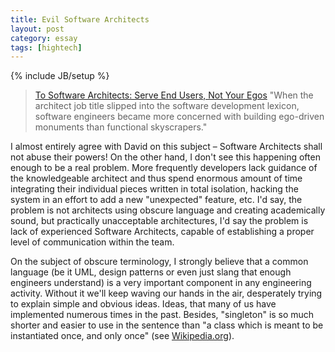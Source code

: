 ```yaml
---
title: Evil Software Architects
layout: post
category: essay
tags: [hightech]
---
```

{% include JB/setup %}

> [To Software Architects: Serve End Users, Not Your Egos](http://devx.com/opinion/Article/22649)
> "When the architect job title slipped into the software development
> lexicon, software engineers became more concerned with building
> ego-driven monuments than functional skyscrapers."

I almost entirely agree with David on this subject – Software Architects
shall not abuse their powers! On the other hand, I don't see this
happening often enough to be a real problem. More frequently developers
lack guidance of the knowledgeable architect and thus spend enormous
amount of time integrating their individual pieces written in total
isolation, hacking the system in an effort to add a new "unexpected"
feature, etc. I'd say, the problem is not architects using obscure
language and creating academically sound, but practically unacceptable
architectures, I'd say the problem is lack of experienced Software
Architects, capable of establishing a proper level of communication
within the team.

On the subject of obscure terminology, I strongly believe that a common
language (be it UML, design patterns or even just slang that enough
engineers understand) is a very important component in any engineering
activity. Without it we'll keep waving our hands in the air, desperately
trying to explain simple and obvious ideas. Ideas, that many of us have
implemented numerous times in the past. Besides, "singleton" is so much
shorter and easier to use in the sentence than "a class which is meant
to be instantiated once, and only once" (see
[Wikipedia.org](http://en.wikipedia.org/wiki/Singleton)).
